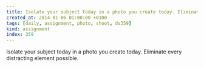```yaml
---
title: Isolate your subject today in a photo you create today. Eliminate every distracting element possible.
created_at: 2014-01-06 01:00:00 +0100
tags: [daily, assignment, photo, shoot, ds359]
kind: assignment
index: 359
---
```


Isolate your subject today in a photo you create today. Eliminate every distracting element possible.
